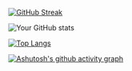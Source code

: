 
[![GitHub Streak](https://github-readme-streak-stats.herokuapp.com/?user=YOUR_GITHUB_USERNAME&theme=dark)](https://github.com/YOUR_GITHUB_USERNAME)
  
![Your GitHub stats](https://github-readme-stats.vercel.app/api?username=weiwang0305&show_icons=true&theme=dark)

[![Top Langs](https://github-readme-stats.vercel.app/api/top-langs/?username=weiwang0305)](https://github.com/weiwang0305/github-readme-stats)

[![Ashutosh's github activity graph](https://github-readme-activity-graph.vercel.app/graph?username=weiwang0305&theme=react-dark)](https://github.com/weiwang0305/github-readme-activity-graph)

